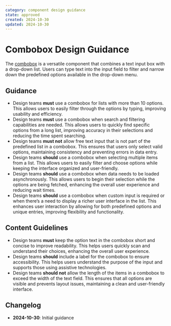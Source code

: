 ```yaml
---
category: component design guidance
state: approved
created: 2024-10-30
updated: 2024-10-30
---
```


# Combobox Design Guidance

The [combobox](https://clarity.design/documentation/combobox) is a versatile component that combines a text input box with a drop-down list. Users can type text into the input field to filter and narrow down the predefined options available in the drop-down menu.

## Guidance

- Design teams **must** use a combobox for lists with more than 10 options. This allows users to easily filter through the options by typing, improving usability and efficiency.
- Design teams **must** use a combobox when search and filtering capabilities are needed. This allows users to quickly find specific options from a long list, improving accuracy in their selections and reducing the time spent searching.
- Design teams **must not** allow free text input that is not part of the predefined list in a combobox. This ensures that users only select valid options, maintaining consistency and preventing errors in data entry.
- Design teams **should** use a combobox when selecting multiple items from a list. This allows users to easily filter and choose options while keeping the interface organized and user-friendly.
- Design teams **should** use a combobox when data needs to be loaded asynchronously. This allows users to begin their selection while the options are being fetched, enhancing the overall user experience and reducing wait times.
- Design teams **should** use a combobox when custom input is required or when there’s a need to display a richer user interface in the list. This enhances user interaction by allowing for both predefined options and unique entries, improving flexibility and functionality.

## Content Guidelines

- Design teams **must** keep the option text in the combobox short and concise to improve readability. This helps users quickly scan and understand their choices, enhancing the overall user experience.
- Design teams **should** include a label for the combobox to ensure accessibility. This helps users understand the purpose of the input and supports those using assistive technologies.
- Design teams **should not** allow the length of the items in a combobox to exceed the width of the text field. This ensures that all options are visible and prevents layout issues, maintaining a clean and user-friendly interface.

## Changelog

- **2024-10-30**: Initial guidance
